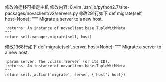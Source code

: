 修改冷迁移可指定主机
修改内容:
8.vim /usr/lib/python2.7/site-packages/novaclient/v2/servers.py
修改291行如下
def migrate(self, host=None):
    """
    Migrate a server to a new host.

    :returns: An instance of novaclient.base.TupleWithMeta
    """
    return self.manager.migrate(self, host)

修改1368行如下
def migrate(self, server, host=None):
    """
    Migrate a server to a new host.

    :param server: The :class:`Server` (or its ID).
    :returns: An instance of novaclient.base.TupleWithMeta
    """
    return self._action('migrate', server, {'host': host})